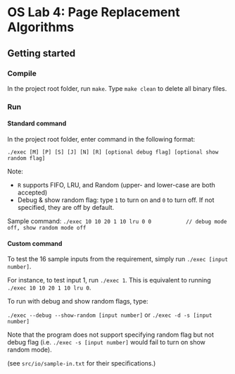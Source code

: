 # OS Lab 4: Page Replacement Algorithms

## Getting started

### Compile

In the project root folder, run `make`. Type `make clean` to delete all binary files.

### Run

#### Standard command

In the project root folder, enter command in the following format:

`./exec [M] [P] [S] [J] [N] [R] [optional debug flag] [optional show random flag]`

Note:

- `R` supports FIFO, LRU, and Random (upper- and lower-case are both accepted)
- Debug & show random flag: type `1` to turn on and `0` to turn off. If not specified, they are off by default.

Sample command: `./exec 10 10 20 1 10 lru 0 0           // debug mode off, show random mode off`

#### Custom command

To test the 16 sample inputs from the requirement, simply run `./exec [input number]`.

For instance, to test input 1, run `./exec 1`. This is equivalent to running `./exec 10 10 20 1 10 lru 0`.

To run with debug and show random flags, type:

`./exec --debug --show-random [input number]` or `./exec -d -s [input number]`

Note that the program does not support specifying random flag but not debug flag (i.e. `./exec -s [input number]` would fail to turn on show random mode).

(see `src/io/sample-in.txt` for their specifications.)
